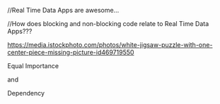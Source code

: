 

//Real Time Data Apps are awesome...

//How does blocking and non-blocking code relate to Real Time Data Apps??? 

https://media.istockphoto.com/photos/white-jigsaw-puzzle-with-one-center-piece-missing-picture-id469719550




Equal Importance

and 

Dependency